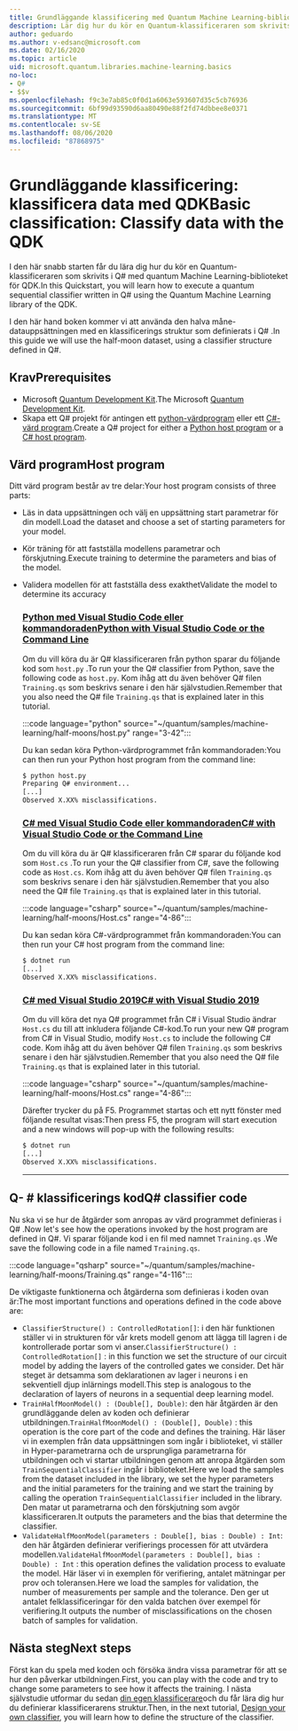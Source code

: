 ```yaml
---
title: Grundläggande klassificering med Quantum Machine Learning-biblioteket
description: Lär dig hur du kör en Quantum-klassificeraren som skrivits i Q# med hjälp av quantum Machine Learning-biblioteket för Microsoft-QDK.
author: geduardo
ms.author: v-edsanc@microsoft.com
ms.date: 02/16/2020
ms.topic: article
uid: microsoft.quantum.libraries.machine-learning.basics
no-loc:
- Q#
- $$v
ms.openlocfilehash: f9c3e7ab85c0f0d1a6063e593607d35c5cb76936
ms.sourcegitcommit: 6bf99d93590d6aa80490e88f2fd74dbbee8e0371
ms.translationtype: MT
ms.contentlocale: sv-SE
ms.lasthandoff: 08/06/2020
ms.locfileid: "87868975"
---
```

# <a name="basic-classification-classify-data-with-the-qdk"></a><span data-ttu-id="2e5db-103">Grundläggande klassificering: klassificera data med QDK</span><span class="sxs-lookup"><span data-stu-id="2e5db-103">Basic classification: Classify data with the QDK</span></span>

<span data-ttu-id="2e5db-104">I den här snabb starten får du lära dig hur du kör en Quantum-klassificeraren som skrivits i Q# med quantum Machine Learning-biblioteket för QDK.</span><span class="sxs-lookup"><span data-stu-id="2e5db-104">In this Quickstart, you will learn how to execute a quantum sequential classifier written in Q# using the Quantum Machine Learning library of the QDK.</span></span> 

<span data-ttu-id="2e5db-105">I den här hand boken kommer vi att använda den halva måne-datauppsättningen med en klassificerings struktur som definierats i Q# .</span><span class="sxs-lookup"><span data-stu-id="2e5db-105">In this guide we will use the half-moon dataset, using a classifier structure defined in Q#.</span></span>

## <a name="prerequisites"></a><span data-ttu-id="2e5db-106">Krav</span><span class="sxs-lookup"><span data-stu-id="2e5db-106">Prerequisites</span></span>

- <span data-ttu-id="2e5db-107">Microsoft [Quantum Development Kit](xref:microsoft.quantum.install).</span><span class="sxs-lookup"><span data-stu-id="2e5db-107">The Microsoft [Quantum Development Kit](xref:microsoft.quantum.install).</span></span>
- <span data-ttu-id="2e5db-108">Skapa ett Q# projekt för antingen ett [python-värdprogram](xref:microsoft.quantum.install.python) eller ett [C#-värd program](xref:microsoft.quantum.install.cs).</span><span class="sxs-lookup"><span data-stu-id="2e5db-108">Create a Q# project for either a [Python host program](xref:microsoft.quantum.install.python) or a [C# host program](xref:microsoft.quantum.install.cs).</span></span>

## <a name="host-program"></a><span data-ttu-id="2e5db-109">Värd program</span><span class="sxs-lookup"><span data-stu-id="2e5db-109">Host program</span></span>

<span data-ttu-id="2e5db-110">Ditt värd program består av tre delar:</span><span class="sxs-lookup"><span data-stu-id="2e5db-110">Your host program consists of three parts:</span></span>

- <span data-ttu-id="2e5db-111">Läs in data uppsättningen och välj en uppsättning start parametrar för din modell.</span><span class="sxs-lookup"><span data-stu-id="2e5db-111">Load the dataset and choose a set of starting parameters for your model.</span></span>
- <span data-ttu-id="2e5db-112">Kör träning för att fastställa modellens parametrar och förskjutning.</span><span class="sxs-lookup"><span data-stu-id="2e5db-112">Execute training to determine the parameters and bias of the model.</span></span>
- <span data-ttu-id="2e5db-113">Validera modellen för att fastställa dess exakthet</span><span class="sxs-lookup"><span data-stu-id="2e5db-113">Validate the model to determine its accuracy</span></span>

    ### <a name="python-with-visual-studio-code-or-the-command-line"></a>[<span data-ttu-id="2e5db-114">Python med Visual Studio Code eller kommandoraden</span><span class="sxs-lookup"><span data-stu-id="2e5db-114">Python with Visual Studio Code or the Command Line</span></span>](#tab/tabid-python)

    <span data-ttu-id="2e5db-115">Om du vill köra du är Q# klassificeraren från python sparar du följande kod som `host.py` .</span><span class="sxs-lookup"><span data-stu-id="2e5db-115">To run your the Q# classifier from Python, save the following code as `host.py`.</span></span> <span data-ttu-id="2e5db-116">Kom ihåg att du även behöver Q# filen `Training.qs` som beskrivs senare i den här självstudien.</span><span class="sxs-lookup"><span data-stu-id="2e5db-116">Remember that you also need the Q# file `Training.qs` that is explained later in this tutorial.</span></span>

    :::code language="python" source="~/quantum/samples/machine-learning/half-moons/host.py" range="3-42":::

    <span data-ttu-id="2e5db-117">Du kan sedan köra Python-värdprogrammet från kommandoraden:</span><span class="sxs-lookup"><span data-stu-id="2e5db-117">You can then run your Python host program from the command line:</span></span>

    ```bash
    $ python host.py
    Preparing Q# environment...
    [...]
    Observed X.XX% misclassifications.
    ```

    ### <a name="c-with-visual-studio-code-or-the-command-line"></a>[<span data-ttu-id="2e5db-118">C# med Visual Studio Code eller kommandoraden</span><span class="sxs-lookup"><span data-stu-id="2e5db-118">C# with Visual Studio Code or the Command Line</span></span>](#tab/tabid-csharp)

    <span data-ttu-id="2e5db-119">Om du vill köra du är Q# klassificeraren från C# sparar du följande kod som `Host.cs` .</span><span class="sxs-lookup"><span data-stu-id="2e5db-119">To run your the Q# classifier from C#, save the following code as `Host.cs`.</span></span> <span data-ttu-id="2e5db-120">Kom ihåg att du även behöver Q# filen `Training.qs` som beskrivs senare i den här självstudien.</span><span class="sxs-lookup"><span data-stu-id="2e5db-120">Remember that you also need the Q# file `Training.qs` that is explained later in this tutorial.</span></span>

    :::code language="csharp" source="~/quantum/samples/machine-learning/half-moons/Host.cs" range="4-86":::

    <span data-ttu-id="2e5db-121">Du kan sedan köra C#-värdprogrammet från kommandoraden:</span><span class="sxs-lookup"><span data-stu-id="2e5db-121">You can then run your C# host program from the command line:</span></span>

    ```bash
    $ dotnet run
    [...]
    Observed X.XX% misclassifications.
    ```

    ### <a name="c-with-visual-studio-2019"></a>[<span data-ttu-id="2e5db-122">C# med Visual Studio 2019</span><span class="sxs-lookup"><span data-stu-id="2e5db-122">C# with Visual Studio 2019</span></span>](#tab/tabid-vs2019)

    <span data-ttu-id="2e5db-123">Om du vill köra det nya Q# programmet från C# i Visual Studio ändrar `Host.cs` du till att inkludera följande C#-kod.</span><span class="sxs-lookup"><span data-stu-id="2e5db-123">To run your new Q# program from C# in Visual Studio, modify `Host.cs` to include the following C# code.</span></span> <span data-ttu-id="2e5db-124">Kom ihåg att du även behöver Q# filen `Training.qs` som beskrivs senare i den här självstudien.</span><span class="sxs-lookup"><span data-stu-id="2e5db-124">Remember that you also need the Q# file `Training.qs` that is explained later in this tutorial.</span></span>

    :::code language="csharp" source="~/quantum/samples/machine-learning/half-moons/Host.cs" range="4-86":::

    <span data-ttu-id="2e5db-125">Därefter trycker du på F5. Programmet startas och ett nytt fönster med följande resultat visas:</span><span class="sxs-lookup"><span data-stu-id="2e5db-125">Then press F5, the program will start execution and a new windows will pop-up with the following results:</span></span> 

    ```bash
    $ dotnet run
    [...]
    Observed X.XX% misclassifications.
    ```
    ***

## <a name="q-classifier-code"></a><span data-ttu-id="2e5db-126">Q- \# klassificerings kod</span><span class="sxs-lookup"><span data-stu-id="2e5db-126">Q\# classifier code</span></span>

<span data-ttu-id="2e5db-127">Nu ska vi se hur de åtgärder som anropas av värd programmet definieras i Q# .</span><span class="sxs-lookup"><span data-stu-id="2e5db-127">Now let's see how the operations invoked by the host program are defined in Q#.</span></span>
<span data-ttu-id="2e5db-128">Vi sparar följande kod i en fil med namnet `Training.qs` .</span><span class="sxs-lookup"><span data-stu-id="2e5db-128">We save the following code in a file named `Training.qs`.</span></span>

:::code language="qsharp" source="~/quantum/samples/machine-learning/half-moons/Training.qs" range="4-116":::

<span data-ttu-id="2e5db-129">De viktigaste funktionerna och åtgärderna som definieras i koden ovan är:</span><span class="sxs-lookup"><span data-stu-id="2e5db-129">The most important functions and operations defined in the code above are:</span></span>

- <span data-ttu-id="2e5db-130">`ClassifierStructure() : ControlledRotation[]`: i den här funktionen ställer vi in strukturen för vår krets modell genom att lägga till lagren i de kontrollerade portar som vi anser.</span><span class="sxs-lookup"><span data-stu-id="2e5db-130">`ClassifierStructure() : ControlledRotation[]` : in this function we set the structure of our circuit model by adding the layers of the controlled gates we consider.</span></span> <span data-ttu-id="2e5db-131">Det här steget är detsamma som deklarationen av lager i neurons i en sekventiell djup inlärnings modell.</span><span class="sxs-lookup"><span data-stu-id="2e5db-131">This step is analogous to the declaration of layers of neurons in a sequential deep learning model.</span></span>
- <span data-ttu-id="2e5db-132">`TrainHalfMoonModel() : (Double[], Double)`: den här åtgärden är den grundläggande delen av koden och definierar utbildningen.</span><span class="sxs-lookup"><span data-stu-id="2e5db-132">`TrainHalfMoonModel() : (Double[], Double)` : this operation is the core part of the code and defines the training.</span></span> <span data-ttu-id="2e5db-133">Här läser vi in exemplen från data uppsättningen som ingår i biblioteket, vi ställer in Hyper-parametrarna och de ursprungliga parametrarna för utbildningen och vi startar utbildningen genom att anropa åtgärden som `TrainSequentialClassifier` ingår i biblioteket.</span><span class="sxs-lookup"><span data-stu-id="2e5db-133">Here we load the samples from the dataset included in the library, we set the hyper parameters and the initial parameters for the training and we start the training by calling the operation `TrainSequentialClassifier` included in the library.</span></span> <span data-ttu-id="2e5db-134">Den matar ut parametrarna och den förskjutning som avgör klassificeraren.</span><span class="sxs-lookup"><span data-stu-id="2e5db-134">It outputs the parameters and the bias that determine the classifier.</span></span>
- <span data-ttu-id="2e5db-135">`ValidateHalfMoonModel(parameters : Double[], bias : Double) : Int`: den här åtgärden definierar verifierings processen för att utvärdera modellen.</span><span class="sxs-lookup"><span data-stu-id="2e5db-135">`ValidateHalfMoonModel(parameters : Double[], bias : Double) : Int` : this operation defines the validation process to evaluate the model.</span></span> <span data-ttu-id="2e5db-136">Här läser vi in exemplen för verifiering, antalet mätningar per prov och toleransen.</span><span class="sxs-lookup"><span data-stu-id="2e5db-136">Here we load the samples for validation, the number of measurements per sample and the tolerance.</span></span> <span data-ttu-id="2e5db-137">Den ger ut antalet felklassificeringar för den valda batchen över exempel för verifiering.</span><span class="sxs-lookup"><span data-stu-id="2e5db-137">It outputs the number of misclassifications on the chosen batch of samples for validation.</span></span>

## <a name="next-steps"></a><span data-ttu-id="2e5db-138">Nästa steg</span><span class="sxs-lookup"><span data-stu-id="2e5db-138">Next steps</span></span>

<span data-ttu-id="2e5db-139">Först kan du spela med koden och försöka ändra vissa parametrar för att se hur den påverkar utbildningen.</span><span class="sxs-lookup"><span data-stu-id="2e5db-139">First, you can play with the code and try to change some parameters to see how it affects the training.</span></span> <span data-ttu-id="2e5db-140">I nästa självstudie utformar du sedan [din egen klassificerare](xref:microsoft.quantum.libraries.machine-learning.design)och du får lära dig hur du definierar klassificerarens struktur.</span><span class="sxs-lookup"><span data-stu-id="2e5db-140">Then, in the next tutorial, [Design your own classifier](xref:microsoft.quantum.libraries.machine-learning.design),  you will learn how to define the structure of the classifier.</span></span>
